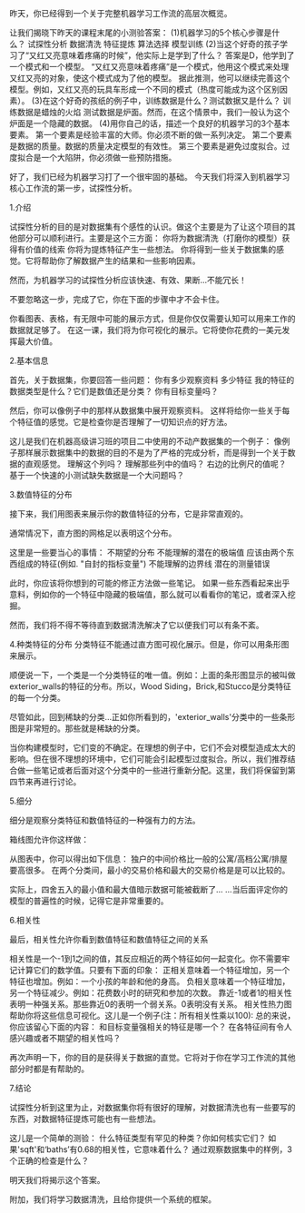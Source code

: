 昨天，你已经得到一个关于完整机器学习工作流的高层次概览。

让我们揭晓下昨天的课程末尾的小测验答案：
(1)机器学习的5个核心步骤是什么？
  试探性分析
  数据清洗
  特征提炼
  算法选择
  模型训练
(2)当这个好奇的孩子学习了“又红又亮意味着疼痛的时候”，他实际上是学到了什么？
  答案是D，他学到了一个模式和一个模型。
  “又红又亮意味着疼痛”是一个模式，他用这个模式来处理又红又亮的对象，使这个模式成为了他的模型。
  据此推测，他可以继续完善这个模型。例如，又红又亮的玩具车形成一个不同的模式（热度可能成为这个区别因素）。
(3)在这个好奇的孩纸的例子中，训练数据是什么？测试数据又是什么？
  训练数据是蜡烛的火焰
  测试数据是炉面。然而，在这个情景中，我们一般认为这个炉面是一个隐藏的数据。
(4)用你自己的话，描述一个良好的机器学习的3个基本要素。
  第一个要素是经验丰富的大师。你必须不断的做一系列决定。
  第二个要素是数据的质量。数据的质量决定模型的有效性。
  第三个要素是避免过度拟合。过度拟合是一个大陷阱，你必须做一些预防措施。


好了，我们已经为机器学习打了一个很牢固的基础。
今天我们将深入到机器学习核心工作流的第一步，试探性分析。

1.介绍

试探性分析的目的是对数据集有个感性的认识。做这个主要是为了让这个项目的其他部分可以顺利进行。主要是这个三方面：
你将为数据清洗（打磨你的模型）获得有价值的线索
你将为提炼特征产生一些想法。
你将得到一些关于数据集的感觉。它将帮助你了解数据产生的结果和一些影响因素。

然而，为机器学习的试探性分析应该快速、有效、果断...不能冗长！

不要忽略这一步，完成了它，你在下面的步骤中才不会卡住。

你看图表、表格，有无限中可能的展示方式，但是你仅仅需要认知可以用来工作的数据就足够了。
在这一课，我们将为你可视化的展示。它将使你花费的一美元发挥最大价值。

2.基本信息

首先，关于数据集，你要回答一些问题：
你有多少观察资料
多少特征
我的特征的数据类型是什么？它们是数值还是分类？
你有目标变量吗？

然后，你可以像例子中的那样从数据集中展开观察资料。
这样将给你一些关于每个特征值的感觉。它是检查你是否理解了一切知识点的好方法。

这儿是我们在机器高级讲习班的项目二中使用的不动产数据集的一个例子：
像例子那样展示数据集中的数据的目的不是为了严格的完成分析，而是得到一个关于数据的直观感觉。
理解这个列吗？
理解那些列中的值吗？
右边的比例尺的值呢？
基于一个快速的小测试缺失数据是一个大问题吗？

3.数值特征的分布

接下来，我们用图表来展示你的数值特征的分布，它是非常直观的。

通常情况下，直方图的网格足以表明这个分布。

这里是一些要当心的事情：
  不期望的分布
  不能理解的潜在的极端值
  应该由两个东西组成的特征(例如. "自封的指标变量")
  不能理解的边界线
  潜在的测量错误

此时，你应该将你想到的可能的修正方法做一些笔记。
如果一些东西看起来出乎意料，例如你的一个特征中隐藏的极端值，那么就可以看看你的笔记，或者深入挖掘。

然而，我们将不得不等待直到数据清洗解决了它以便我们可以有条不紊。

4.种类特征的分布
分类特征不能通过直方图可视化展示。但是，你可以用条形图来展示。

顺便说一下，一个类是一个分类特征的唯一值。例如：上面的条形图显示的被叫做exterior_walls的特征的分布。所以，Wood Siding，Brick,和Stucco是分类特征的每一个分类。

尽管如此，回到稀缺的分类...正如你所看到的，'exterior_walls'分类中的一些条形图是非常短的。那些就是稀缺的分类。

当你构建模型时，它们变的不确定。在理想的例子中，它们不会对模型造成太大的影响。但在很不理想的环境中，它们可能会引起模型过度拟合。所以，我们推荐结合做一些笔记或者后面对这个分类中的一些进行重新分配。这里，我们将保留到第四节来再进行讨论。

 5.细分

 细分是观察分类特征和数值特征的一种强有力的方法。

 箱线图允许你这样做：

 从图表中，你可以得出如下信息：
 独户的中间价格比一般的公寓/高档公寓/排屋要高很多。
 在两个分类间，最小的交易价格和最大的交易价格是是可以比较的。

 实际上，四舍五入的最小值和最大值暗示数据可能被截断了...
 ...当后面评定你的模型的普遍性的时候，记得它是非常重要的。

 6.相关性

最后，相关性允许你看到数值特征和数值特征之间的关系

相关性是一个-1到1之间的值，其反应相近的两个特征如何一起变化。你不需要牢记计算它们的数学值。只要有下面的印象：
正相关意味着一个特征增加，另一个特征也增加。例如：一个小孩的年龄和他的身高。
负相关意味着一个特征增加，另一个特征减少。例如：花费数小时的研究和参加的次数。
靠近-1或者1的相关性表明一种强关系。那些靠近0的表明一个弱关系。0表明没有关系。
相关性热力图帮助你将这些信息可视化。这儿是一个例子(注：所有相关性乘以100):
总的来说，你应该留心下面的内容：
和目标变量强相关的特征是哪一个？
在各特征间有令人感兴趣或者不期望的相关性吗？

再次声明一下，你的目的是获得关于数据的直觉。它将对于你在学习工作流的其他部分时都是有帮助的。

7.结论

试探性分析到这里为止，对数据集你将有很好的理解，对数据清洗也有一些要写的东西，对数据特征提炼可能也有一些想法。

这儿是一个简单的测验：
  什么特征类型有罕见的种类？你如何核实它们？
  如果'sqft'和‘baths’有0.68的相关性，它意味着什么？
  通过观察数据集中的样例，3个正确的检查是什么？

明天我们将揭示这个答案。

附加，我们将学习数据清洗，且给你提供一个系统的框架。
